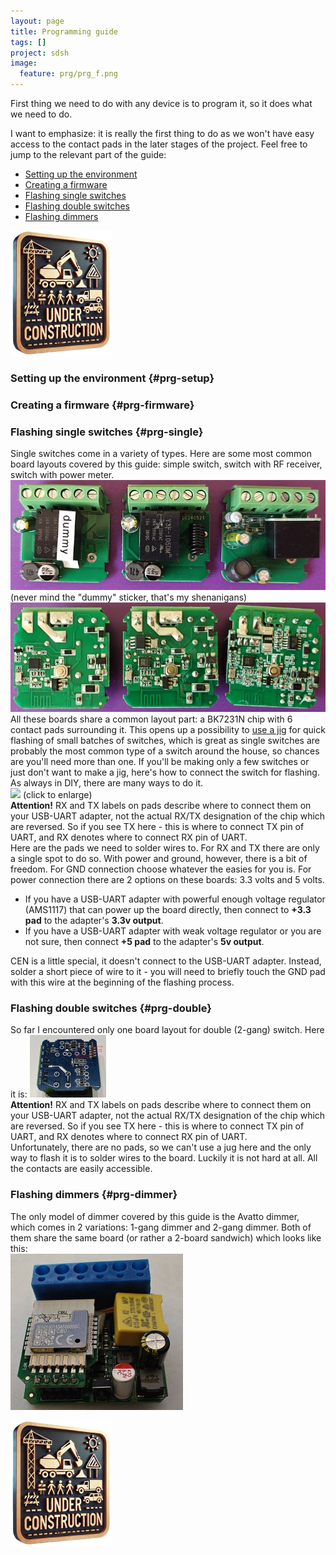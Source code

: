 ```yaml
---
layout: page
title: Programming guide
tags: []
project: sdsh
image:
  feature: prg/prg_f.png
---
```


First thing we need to do with any device is to program it, so it does what we need to do.

I want to emphasize: it is really the first thing to do as we won't have easy access to the contact pads in the later stages of the project.
Feel free to jump to the relevant part of the guide:
- [Setting up the environment](#prg-setup)
- [Creating a firmware](#prg-firmware)
- [Flashing single switches](#prg-single)
- [Flashing double switches](#prg-double)
- [Flashing dimmers](#prg-dimmer)

![](/images/under-construction.png)

### Setting up the environment {#prg-setup}

### Creating a firmware {#prg-firmware}

### Flashing single switches {#prg-single}

Single switches come in a variety of types.
Here are some most common board layouts covered by this guide: simple switch, switch with RF receiver, switch with power meter.<br/>
![](/images/prg/sw1-boardsa.jpg)<br/>
(never mind the "dummy" sticker, that's my shenanigans)<br/>
![](/images/prg/sw1-boardsb.jpg)<br/>
All these boards share a common layout part: a BK7231N chip with 6 contact pads surrounding it.
This opens up a possibility to [use a jig](/sdsh/pogopinjig) for quick flashing of small batches of switches, which is great as single switches are probably the most common type of a switch around the house, so chances are you'll need more than one.
If you'll be making only a few switches or just don't want to make a jig, here's how to connect the switch for flashing.
As always in DIY, there are many ways to do it.<br/>
[![](/images/prg/sw1-padst.jpg)](/images/prg/sw1-pads.jpg) (click to enlarge)<br/>
**Attention!** RX and TX labels on pads describe where to connect them on your USB-UART adapter, not the actual RX/TX designation of the chip which are reversed. So if you see TX here - this is where to connect TX pin of UART, and RX denotes where to connect RX pin of UART.<br/>
Here are the pads we need to solder wires to. For RX and TX there are only a single spot to do so. With power and ground, however, there is a bit of freedom.
For GND connection choose whatever the easies for you is.
For power connection there are 2 options on these boards: 3.3 volts and 5 volts.

- If you have a USB-UART adapter with powerful enough voltage regulator (AMS1117) that can power up the board directly, then connect to **+3.3 pad** to the adapter's **3.3v output**.
- If you have a USB-UART adapter with weak voltage regulator or you are not sure, then connect **+5 pad** to the adapter's **5v output**.

CEN is a little special, it doesn't connect to the USB-UART adapter. Instead, solder a short piece of wire to it - you will need to briefly touch the GND pad with this wire at the beginning of the flashing process.


### Flashing double switches {#prg-double}

So far I encountered only one board layout for double (2-gang) switch. Here it is: [![](/images/prg/sw2_t.jpg)](/images/prg/sw2.jpg)<br/>
**Attention!** RX and TX labels on pads describe where to connect them on your USB-UART adapter, not the actual RX/TX designation of the chip which are reversed. So if you see TX here - this is where to connect TX pin of UART, and RX denotes where to connect RX pin of UART.<br/>
Unfortunately, there are no pads, so we can't use a jug here and the only way to flash it is to solder wires to the board.
Luckily it is not hard at all. All the contacts are easily accessible.

### Flashing dimmers {#prg-dimmer}

The only model of dimmer covered by this guide is the Avatto dimmer, which comes in 2 variations: 1-gang dimmer and 2-gang dimmer.
Both of them share the same board (or rather a 2-board sandwich) which looks like this:<br/>
![](/images/prg/dimmer-board.jpg)<br/>


![](/images/under-construction.png)
